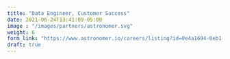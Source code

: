 ```yaml
---
title: "Data Engineer, Customer Success"
date: 2021-06-24T13:41:09-05:00
image : "/images/partners/astronomer.svg"
weight: 6
form_link: "https://www.astronomer.io/careers/listing?id=0e4a1694-0eb1-4d7e-8844-5e4d55a0ba14"
draft: true
---
```


